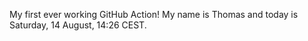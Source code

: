 My first ever working GitHub Action!
My name is Thomas and today is Saturday, 14 August, 14:26 CEST. 
